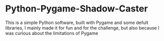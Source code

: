 # Python-Pygame-Shadow-Caster
This is a simple Python software, built with Pygame and some defult libraries, I mainly made it for fun and for the challenge, but also because I was curious about the limitations of Pygame
